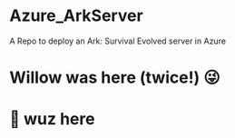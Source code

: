 # Azure_ArkServer
A Repo to deploy an Ark: Survival Evolved server in Azure





























































































































































































# Willow was here (twice!) 😜
# 🍑 wuz here
